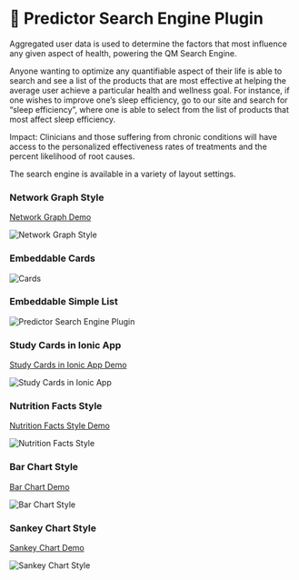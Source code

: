 # 🔎 Predictor Search Engine Plugin

Aggregated user data is used to determine the factors that most influence any given aspect of health, powering the QM Search Engine.

Anyone wanting to optimize any quantifiable aspect of their life is able to search and see a list of the products that are most effective at helping the average user achieve a particular health and wellness goal. For instance, if one wishes to improve one’s sleep efficiency, go to our site and search for “sleep efficiency”, where one is able to select from the list of products that most affect sleep efficiency.

Impact: Clinicians and those suffering from chronic conditions will have access to the personalized effectiveness rates of treatments and the percent likelihood of root causes.

The search engine is available in a variety of layout settings.

### Network Graph Style

[Network Graph Demo](https://app.quantimo.do/variables/Overall%20Mood)

![Network Graph Style](overall-mood-predictors-network-graph.png)

### Embeddable Cards

![Cards](predictor-search-cards.png)

### Embeddable Simple List

![Predictor Search Engine Plugin](predictor-search-no-background.png)

### Study Cards in Ionic App

[Study Cards in Ionic App Demo](https://web.quantimo.do/dev/src/ionic/src/index.html#/app/predictors/Overall%20Mood)

![Study Cards in Ionic App](overall-mood-predictors.png)

### Nutrition Facts Style

[Nutrition Facts Style Demo](https://app.quantimo.do/variables/Overall%20Mood)

![Nutrition Facts Style](mood-predictors-nutrition-facts-style.png)

### Bar Chart Style

[Bar Chart Demo](https://app.quantimo.do/variables/Overall%20Mood)

![Bar Chart Style](mood-predictors-bar-chart.png)

### Sankey Chart Style

[Sankey Chart Demo](https://app.quantimo.do/variables/Overall%20Mood)

![Sankey Chart Style](overall-mood-predictors-flow-sankey-chart.png)

